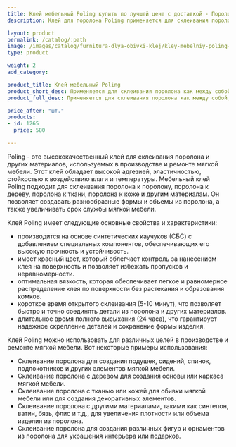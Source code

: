 ```yaml
---
title: Клей мебельный Poling купить по лучшей цене с доставкой - Поролоныч
description: Клей для поролона Poling применяется для склеивания поролона с деревом, кожей, тканью и т.д.

layout: product
permalink: /catalog/:path
image: /images/catalog/furnitura-dlya-obivki-klej/kley-mebelniy-poling-01_1600w.jpg
type: product

weight: 2
add_category: 

product_title: Клей мебельный Poling
product_short_desc: Применяется для склеивания поролона как между собой, так и для склеивания с деревом, тканью, кожей и т.д.
product_full_desc: Применяется для склеивания поролона как между собой, так и для склеивания с деревом, тканью, кожей и т.д.

price_after: "шт."
products:
- id: 1265
  price: 580

---
```

Poling - это высококачественный клей для склеивания поролона и других материалов, используемых в производстве и ремонте мягкой мебели. Этот клей обладает высокой адгезией, эластичностью, стойкостью к воздействию влаги и температуры. Мебельный клей Poling подходит для склеивания поролона к поролону, поролона к дереву, поролона к ткани, поролона к коже и другим материалам. Он позволяет создавать разнообразные формы и объемы из поролона, а также увеличивать срок службы мягкой мебели.

Клей Poling имеет следующие основные свойства и характеристики:

- производится на основе синтетических каучуков (СБС) с добавлением специальных компонентов, обеспечивающих его высокую прочность и устойчивость.
- имеет красный цвет, который облегчает контроль за нанесением клея на поверхность и позволяет избежать пропусков и неравномерности.
- оптимальная вязкость, которая обеспечивает легкое и равномерное распределение клея по поверхности без растекания и образования комков.
- короткое время открытого склеивания (5-10 минут), что позволяет быстро и точно соединять детали из поролона и других материалов.
- длительное время полного высыхания (24 часа), что гарантирует надежное скрепление деталей и сохранение формы изделия.

Клей Poling можно использовать для различных целей в производстве и ремонте мягкой мебели. Вот некоторые примеры использования:

- Склеивание поролона для создания подушек, сидений, спинок, подлокотников и других элементов мягкой мебели.
- Склеивание поролона с деревом для создания основы или каркаса мягкой мебели.
- Склеивание поролона с тканью или кожей для обивки мягкой мебели или для создания декоративных элементов.
- Склеивание поролона с другими материалами, такими как синтепон, ватин, бязь, флис и т.д., для увеличения плотности или объема изделия из поролона.
- Склеивание поролона для создания различных фигур и орнаментов из поролона для украшения интерьера или подарков.